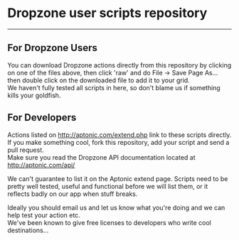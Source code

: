 # Dropzone user scripts repository

---

## For Dropzone Users

You can download Dropzone actions directly from this repository by clicking on one of the files above, then click 'raw' and do File -> Save Page As... then double click on the downloaded file to add it to your grid.  
We haven't fully tested all scripts in here, so don't blame us if something kills your goldfish.

## For Developers

Actions listed on http://aptonic.com/extend.php link to these scripts directly.
If you make something cool, fork this repository, add your script and send a pull request.  
Make sure you read the Dropzone API documentation located at http://aptonic.com/api/
  
We can't guarantee to list it on the Aptonic extend page. Scripts need to be pretty well tested, useful and functional before we will list them, or it reflects badly on our app when stuff breaks.
  
Ideally you should email us and let us know what you're doing and we can help test your action etc.  
We've been known to give free licenses to developers who write cool destinations...